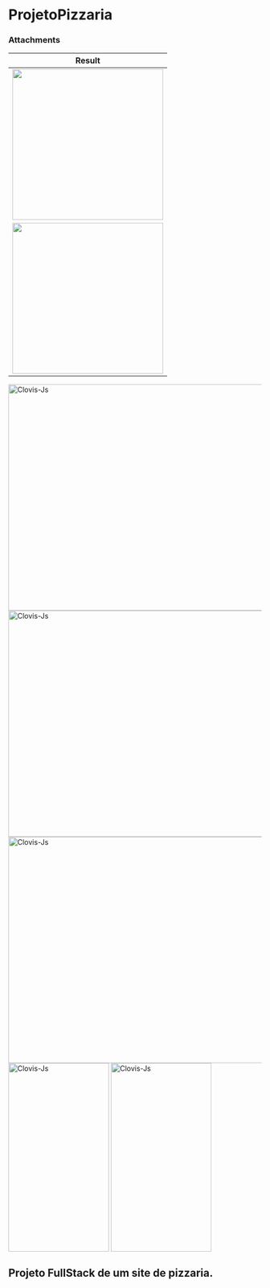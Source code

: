 # ProjetoPizzaria

### Attachments

| Result |
| ------ |
| <img src="https://uploaddeimagens.com.br/images/004/492/775/full/Sem_t%C3%ADtulo.pngdsadsa.png?1685731388" width="300"> |
| <img src="https://uploaddeimagens.com.br/images/004/492/775/full/Sem_t%C3%ADtulo.pngdsadsa.png?1685731388" width="300"> |







<img align="center" alt="Clovis-Js" height="450" width="700" src="https://uploaddeimagens.com.br/images/004/492/775/full/Sem_t%C3%ADtulo.pngdsadsa.png?1685731388">
<img align="center" alt="Clovis-Js" height="450" width="700" src="https://uploaddeimagens.com.br/images/004/492/778/full/asdadsadasda.png?1685731405">
<img align="center" alt="Clovis-Js" height="450" width="700" src="https://uploaddeimagens.com.br/images/004/492/773/full/Sem_t%C3%ADtulo.pngsdaasda.png?1685731370">
<img align="center" alt="Clovis-Js" height="375" width="200" src="https://uploaddeimagens.com.br/images/004/486/587/full/pizzaria.png?1685392980">
<img align="center" alt="Clovis-Js" height="375" width="200" src="https://uploaddeimagens.com.br/images/004/487/921/full/Sem_t%C3%ADtulo.png?1685473853">

## Projeto FullStack de um site de pizzaria. 
